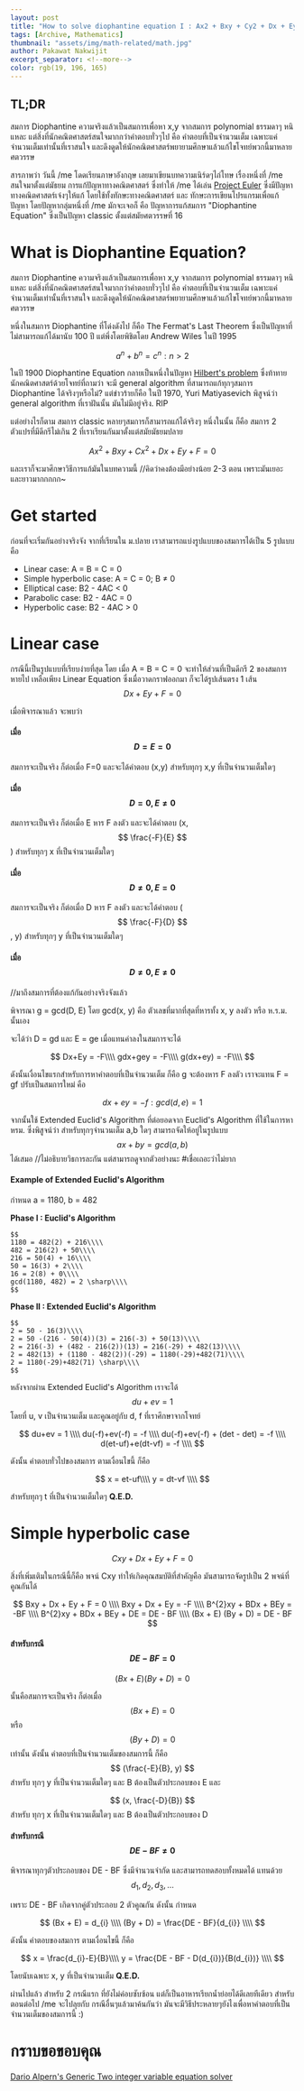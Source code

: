 ```yaml
---
layout: post
title: "How to solve diophantine equation I : Ax2 + Bxy + Cy2 + Dx + Ey + F = 0"
tags: [Archive, Mathematics]
thumbnail: "assets/img/math-related/math.jpg"
author: Pakawat Nakwijit
excerpt_separator: <!--more-->
color: rgb(19, 196, 165)
---
```


## TL;DR

สมการ Diophantine ความจริงแล้วเป็นสมการเพื่อหา x,y จากสมการ polynomial ธรรมดาๆ หนิแหละ แต่สิ่งที่นักคณิตศาสตร์สนใจมากกว่าคำตอบทั่วๆไป คือ คำตอบที่เป็นจำนวนเต็ม เฉพาะแค่จำนวนเต็มเท่านั้นที่เราสนใจ และดึงดูดให้นักคณิตศาสตร์พยายามศึกษาแล้วแก้ไขโจทย์พวกนี้มาหลายศตวรรษ

<!--more-->

สารภาพว่า วันนี้ /me โดดเรียนภาษาอังกฤษ เลยมาเขียนบทความเนิร์ดๆไถ่โทษ เรื่องหนึ่งที่ /me สนใจมาตั้งแต่มัธยม การแก้ปัญหาทางคณิตศาสตร์ ซึ่งทำให้ /me ได้เล่น [Project Euler](https://projecteuler.net/) ซึ่งมีปัญหาทางคณิตศาสตร์เจ๋งๆให้แก้ โดยใช้ทั้งทักษะทางคณิตศาสตร์ และ ทักษะการเขียนโปรแกรมเพื่อแก้ปัญหา โดยปัญหากลุ่มหนึ่งที่ /me มักจะเจอก็ คือ ปัญหาการแก้สมการ "Diophantine Equation" ซึ่งเป็นปัญหา classic ตั้งแต่สมัยศตวรรษที่ 16

# What is Diophantine Equation?

สมการ Diophantine ความจริงแล้วเป็นสมการเพื่อหา x,y จากสมการ polynomial ธรรมดาๆ หนิแหละ แต่สิ่งที่นักคณิตศาสตร์สนใจมากกว่าคำตอบทั่วๆไป คือ คำตอบที่เป็นจำนวนเต็ม เฉพาะแค่จำนวนเต็มเท่านั้นที่เราสนใจ และดึงดูดให้นักคณิตศาสตร์พยายามศึกษาแล้วแก้ไขโจทย์พวกนี้มาหลายศตวรรษ

หนึ่งในสมการ Diophantine ที่โด่งดังไป ก็คือ The Fermat's Last Theorem ซึ่งเป็นปัญหาที่ไม่สามารถแก้ได้มานับ 100 ปี แต่พึ่งโดยพิชิตโดย Andrew Wiles ในปี 1995

$$ a^{n}+b^{n} = c^{n} : n>2 $$


ในปี 1900 Diophantine Equation กลายเป็นหนึ่งในปัญหา [Hilbert's problem](https://en.wikipedia.org/wiki/Hilbert%27s_tenth_problem) ซึ่งท้าทายนักคณิตศาสตร์ด้วยโจทย์ที่ถามว่า จะมี general algorithm ที่สามารถแก้ทุกๆสมการ Diophantine ได้จริงๆหรือไม่? แต่ข่าวร้ายก็คือ ในปี 1970, Yuri Matiyasevich พิสูจน์ว่า general algorithm ที่เราฝันนั้น มันไม่มีอยู่จริง. RIP

แต่อย่างไรก็ตาม สมการ classic หลายๆสมการก็สามารถแก้ได้จริงๆ หนึ่งในนั้น ก็คือ สมการ 2 ตัวแปรที่มีดีกรีไม่เกิน 2 ที่เราเรียนกันมาตั้งแต่สมัยมัธยมปลาย

$$ Ax^{2}+Bxy+Cx^{2}+Dx+Ey+F = 0 $$


และเราก็จะมาศึกษาวิธีการแก้มันในบทความนี้
//คิดว่าคงต้องมีอย่างน้อย 2-3 ตอน เพราะมันเยอะ และยาวมากกกกก~

# Get started

ก่อนที่จะเริ่มกันอย่างจริงจัง จากที่เรียนใน ม.ปลาย เราสามารถแบ่งรูปแบบของสมการได้เป็น 5 รูปแบบคือ

* Linear case: A = B = C = 0
* Simple hyperbolic case: A = C = 0; B ≠ 0
* Elliptical case: B2 - 4AC < 0
* Parabolic case: B2 - 4AC = 0
* Hyperbolic case: B2 - 4AC > 0

# Linear case

กรณีนี้เป็นรูปแบบที่เรียบง่ายที่สุด โดย เมื่อ A = B = C = 0 จะทำให้ส่วนที่เป็นดีกรี 2 ของสมการหายไป เหลือเพียง Linear Equation ซึ่งเมื่อวาดกราฟออกมา ก็จะได้รูปเส้นตรง 1 เส้น
$$ Dx+Ey+F = 0 $$


เมื่อพิจารณาแล้ว จะพบว่า
#### เมื่อ $$ D = E = 0$$

สมการจะเป็นจริง ก็ต่อเมื่อ F=0 และจะได้คำตอบ (x,y) สำหรับทุกๆ x,y ที่เป็นจำนวนเต็มใดๆ

#### เมื่อ $$ D = 0, E \neq 0$$

สมการจะเป็นจริง ก็ต่อเมื่อ E หาร F ลงตัว และจะได้คำตอบ (x, $$ \frac{-F}{E} $$) สำหรับทุกๆ x ที่เป็นจำนวนเต็มใดๆ

#### เมื่อ $$ D \neq 0, E = 0$$

สมการจะเป็นจริง ก็ต่อเมื่อ D หาร F ลงตัว และจะได้คำตอบ ($$ \frac{-F}{D} $$, y) สำหรับทุกๆ y ที่เป็นจำนวนเต็มใดๆ

#### เมื่อ $$ D \neq 0, E \neq 0$$
//มาถึงสมการที่ต้องแก้กันอย่างจริงจังแล้ว

พิจารณา g = gcd(D, E) โดย gcd(x, y) คือ ตัวเลขที่มากที่สุดที่หารทั้ง x, y ลงตัว หรือ ห.ร.ม. นั้นเอง

จะได้ว่า D = gd และ E = ge เมื่อแทนค่าลงในสมการจะได้

$$
Dx+Ey = -F\\\\
gdx+gey = -F\\\\
g(dx+ey) = -F\\\\
$$


ดังนั้นเงื่อนไขแรกสำหรับการหาคำตอบที่เป็นจำนวนเต็ม ก็คือ g จะต้องหาร F ลงตัว เราจะแทน F = gf ปรับเป็นสมการใหม่ คือ

$$ dx+ey = -f : gcd(d,e) = 1 $$


จากนั้นใช้ Extended Euclid's Algorithm ที่ต่อยอดจาก Euclid's Algorithm ที่ใช้ในการหา หรม. ซึ่งพิสูจน์ว่า สำหรับทุกๆจำนวนเต็ม a,b ใดๆ สามารถจัดให้อยู่ในรูปแบบ $$ ax + by = gcd(a,b) $$ ได้เสมอ //ไม่อธิบายวิธการละกัน แต่สามารถดูจากตัวอย่างนะ <span class="tag-en">#เชื่อเถอะว่าไม่ยาก</span>



#### Example of Extended Euclid's Algorithm

กำหนด a = 1180, b = 482

**Phase I : Euclid's Algorithm**
```
$$
1180 = 482(2) + 216\\\\
482 = 216(2) + 50\\\\
216 = 50(4) + 16\\\\
50 = 16(3) + 2\\\\
16 = 2(8) + 0\\\\
gcd(1180, 482) = 2 \sharp\\\\
$$
```

**Phase II : Extended Euclid's Algorithm**

```
$$
2 = 50 - 16(3)\\\\
2 = 50 -(216 - 50(4))(3) = 216(-3) + 50(13)\\\\
2 = 216(-3) + (482 - 216(2))(13) = 216(-29) + 482(13)\\\\
2 = 482(13) + (1180 - 482(2))(-29) = 1180(-29)+482(71)\\\\
2 = 1180(-29)+482(71) \sharp\\\\
$$
```

หลังจากผ่าน Extended Euclid's Algorithm เราจะได้ $$ du+ev = 1$$ โดยที่ u, v เป็นจำนวนเต็ม และคูณอยู่กับ d, f ที่เราศึกษาจากโจทย์

$$
du+ev = 1 \\\\
du(-f)+ev(-f) = -f \\\\
du(-f)+ev(-f) + (det - det) = -f \\\\
d(et-uf)+e(dt-vf) = -f \\\\
$$


ดังนั้น คำตอบทั่วไปของสมการ ตามเงื่อนไขนี้ ก็คือ

$$
x = et-uf\\\\
y = dt-vf \\\\
$$


สำหรับทุกๆ t ที่เป็นจำนวนเต็มใดๆ **Q.E.D.**

# Simple hyperbolic case

$$ Cxy+Dx+Ey+F = 0 $$


สิ่งที่เพิ่มเติมในกรณีนี้ก็คือ พจน์ Cxy ทำให้เกิดคุณสมบัติที่สำคัญคือ มันสามารถจัดรูปเป็น 2 พจน์ที่คูณกันได้

$$
Bxy + Dx + Ey + F = 0 \\\\
Bxy + Dx + Ey = -F \\\\
B^{2}xy + BDx + BEy = -BF \\\\
B^{2}xy + BDx + BEy + DE = DE - BF \\\\
(Bx + E) (By + D) = DE - BF
$$

#### สำหรับกรณี $$ DE - BF = 0$$

$$ (Bx + E) (By + D) = 0$$


นั้นคือสมการจะเป็นจริง ก็ต่อเมื่อ $$ (Bx + E) = 0$$ หรือ $$ (By + D) = 0$$ เท่านั้น ดังนั้น คำตอบที่เป็นจำนวนเต็มของสมการนี้ ก็คือ $$ (\frac{-E}{B}, y) $$ สำหรับ ทุกๆ y ที่เป็นจำนวนเต็มใดๆ และ B ต้องเป็นตัวประกอบของ E และ

$$ (x, \frac{-D}{B}) $$ สำหรับ ทุกๆ x ที่เป็นจำนวนเต็มใดๆ และ B ต้องเป็นตัวประกอบของ D

#### สำหรับกรณี $$ DE - BF \neq 0$$


พิจารณาทุกๆตัวประกอบของ DE - BF ซึ่งมีจำนวนจำกัด และสามารถทดสอบทั้งหมดได้ แทนด้วย $$ d_{1}, d_{2}, d_{3}, ...$$

เพราะ DE - BF เกิดจากคู่ตัวประกอบ 2 ตัวคูณกัน ดังนั้น กำหนด

$$
(Bx + E) = d_{i} \\\\
(By + D) = \frac{DE - BF}{d_{i}} \\\\
$$

ดังนั้น คำตอบของสมการ ตามเงื่อนไขนี้ ก็คือ

$$
x = \frac{d_{i}-E}{B}\\\\
y = \frac{DE - BF - D(d_{i})}{B(d_{i})} \\\\
$$


โดยนับเฉพาะ x, y ที่เป็นจำนวนเต็ม **Q.E.D.**

ผ่านไปแล้ว สำหรับ 2 กรณีแรก ที่ยังไม่ค่อบซับซ้อน แต่ก็เป็นอาหารเรียกน้ำย่อยได้ดีเลยทีเดียว สำหรับตอนต่อไป /me จะไปลุยกับ กรณีอื่นๆแล้วมาค้นกันว่า มันจะมีวิธีประหลายๆยังไงเพื่อหาคำตอบที่เป็นจำนวนเต็มของสมการนี้ :)

# กราบขอขอบคุณ
[Dario Alpern's Generic Two integer variable equation solver](https://www.alpertron.com.ar/JQUAD.HTM)
